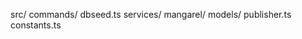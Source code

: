 src/
    commands/
        dbseed.ts 
 services/
    mangarel/
        models/
            publisher.ts
       constants.ts
